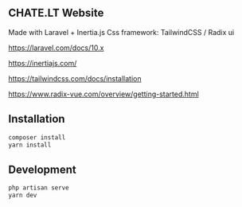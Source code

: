 ## CHATE.LT Website

Made with Laravel + Inertia.js
Css framework: TailwindCSS / Radix ui

https://laravel.com/docs/10.x

https://inertiajs.com/

https://tailwindcss.com/docs/installation

https://www.radix-vue.com/overview/getting-started.html

## Installation

```bash
composer install
yarn install
```

## Development

```bash
php artisan serve
yarn dev
```
